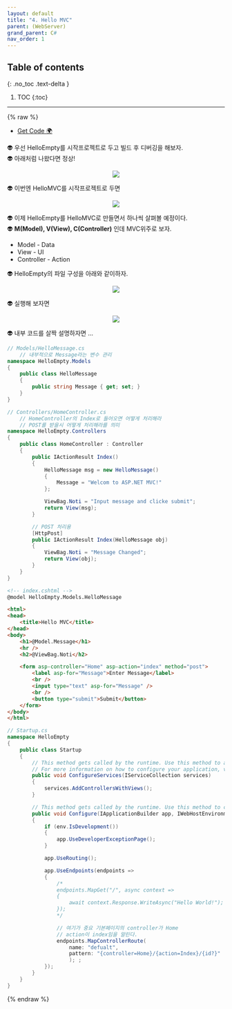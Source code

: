 ```yaml
---
layout: default
title: "4. Hello MVC"
parent: (WebServer)
grand_parent: C#
nav_order: 1
---
```


## Table of contents
{: .no_toc .text-delta }

1. TOC
{:toc}

---

{% raw %}

* [Get Code 🌍](https://github.com/EasyCoding-7/AspNetTutorial/tree/4.MVC)

👽 우선 HelloEmpty를 시작프로젝트로 두고 빌드 후 디버깅을 해보자.<br>
👽 아래처럼 나왔다면 정상!

<p align="center">
  <img src="https://taehyungs-programming-blog.github.io/blog/assets/images/csharp/webserver/web-4-1.png"/>
</p>

👽 이번엔 HelloMVC를 시작프로젝트로 두면

<p align="center">
  <img src="https://taehyungs-programming-blog.github.io/blog/assets/images/csharp/webserver/web-4-2.png"/>
</p>

👽 이제 HelloEmpty를 HelloMVC로 만들면서 하나씩 살펴볼 예정이다.<br>
👽 **M(Model), V(View), C(Controller)** 인데 MVC위주로 보자.

* Model - Data
* View - UI
* Controller - Action

👽 HelloEmpty의 파일 구성을 아래와 같이하자.

<p align="center">
  <img src="https://taehyungs-programming-blog.github.io/blog/assets/images/csharp/webserver/web-4-3.png"/>
</p>

👽 실행해 보자면

<p align="center">
  <img src="https://taehyungs-programming-blog.github.io/blog/assets/images/csharp/webserver/web-4-4.png"/>
</p>

👽 내부 코드를 살짝 설명하자면 ...

```csharp
// Models/HelloMessage.cs
    // 내부적으로 Message라는 변수 관리
namespace HelloEmpty.Models
{
    public class HelloMessage
    {
        public string Message { get; set; }
    }
}
```

```csharp
// Controllers/HomeController.cs
    // HomeController의 Index로 들어오면 어떻게 처리해라
    // POST를 받을시 어떻게 처리해라를 의미
namespace HelloEmpty.Controllers
{
    public class HomeController : Controller
    {
        public IActionResult Index()
        {
            HelloMessage msg = new HelloMessage()
            {
                Message = "Welcom to ASP.NET MVC!"
            };

            ViewBag.Noti = "Input message and clicke submit";
            return View(msg);
        }

        // POST 처리용
        [HttpPost]
        public IActionResult Index(HelloMessage obj)
        {
            ViewBag.Noti = "Message Changed";
            return View(obj);
        }
    }
}
```

```html
<!-- index.cshtml -->
@model HelloEmpty.Models.HelloMessage

<html>
<head>
    <title>Hello MVC</title>
</head>
<body>
    <h1>@Model.Message</h1>
    <hr />
    <h2>@ViewBag.Noti</h2>

    <form asp-controller="Home" asp-action="index" method="post">
        <label asp-for="Message">Enter Message</label>
        <br />
        <input type="text" asp-for="Message" />
        <br />
        <button type="submit">Submit</button>
    </form>
</body>
</html>
```

```csharp
// Startup.cs
namespace HelloEmpty
{
    public class Startup
    {
        // This method gets called by the runtime. Use this method to add services to the container.
        // For more information on how to configure your application, visit https://go.microsoft.com/fwlink/?LinkID=398940
        public void ConfigureServices(IServiceCollection services)
        {
            services.AddControllersWithViews();
        }

        // This method gets called by the runtime. Use this method to configure the HTTP request pipeline.
        public void Configure(IApplicationBuilder app, IWebHostEnvironment env)
        {
            if (env.IsDevelopment())
            {
                app.UseDeveloperExceptionPage();
            }

            app.UseRouting();

            app.UseEndpoints(endpoints =>
            {
                /*
                endpoints.MapGet("/", async context =>
                {
                    await context.Response.WriteAsync("Hello World!");
                });
                */

                // 여기가 중요 기본페이지의 controller가 Home
                // action이 index임을 알린다.
                endpoints.MapControllerRoute(
                    name: "defualt",
                    pattern: "{controller=Home}/{action=Index}/{id?}"
                    ); ;
            });
        }
    }
}
```

{% endraw %}